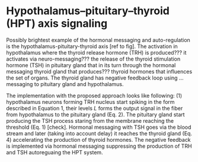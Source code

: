 # Hypothalamus–pituitary–thyroid (HPT) axis signaling

Possibly brightest example of the hormonal messaging and auto-regulation is the hypothalamus-pituitary-thyroid axis [ref to fig].
The activation in hypothalamus where the thyroid release hormone (TRH) is produced??? it activates via neuro-messaging??? the release of the thyroid stimulation hormone (TSH) in pituitary gland that in its turn through the hormonal messaging thyroid gland that produces??? thyroid hormones that influences the set of organs.
The thyroid gland has negative feedback loop using ... messaging to pituitary gland and hypothalamus.

The implementation with the proposed approach looks like following:
(1) hypothalamus neurons forming TRH nucleus start spiking in the form described in Equation 1, their levels $L$ forms the output signal in the fiber from hypothalamus to the pituitary gland (Eq. 2). 
The pituitary gland start producing the TSH process staring from the membrane reaching the threshold (Eq. 1) [check].
Hormonal messaging with TSH goes via the blood stream and later (taking into account delay) it reaches the thyroid gland (Eq. 4) accelerating the production of thyroid hormones. 
The negative feedback is implemented via hormonal messaging suppressing the production of TRH and TSH autoreguaing the HPT system. 


